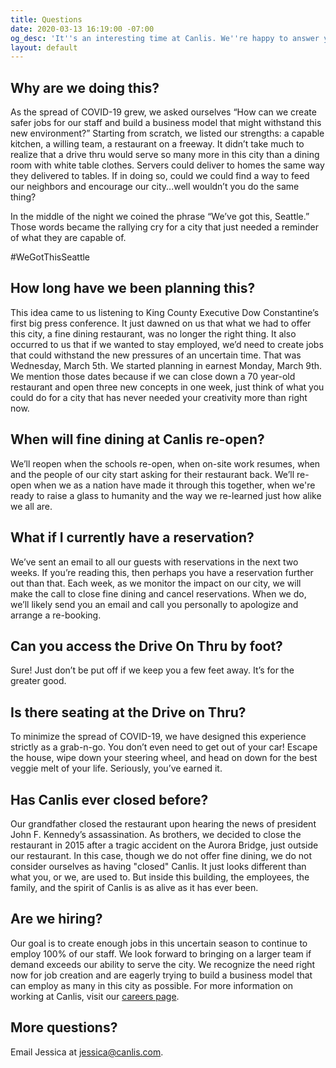 ```yaml
---
title: Questions
date: 2020-03-13 16:19:00 -07:00
og_desc: 'It''s an interesting time at Canlis. We''re happy to answer your questions. '
layout: default
---
```


<h2 class="Display2 mb4">Why are we doing this? </h2>

As the spread of COVID-19 grew, we asked ourselves “How can we create safer jobs for our staff and build a business model that might withstand this new environment?” Starting from scratch, we listed our strengths: a capable kitchen, a willing team, a restaurant on a freeway. It didn’t take much to realize that a drive thru would serve so many more in this city than a dining room with white table clothes. Servers could deliver to homes the same way they delivered to tables. If in doing so, could we could find a way to feed our neighbors and encourage our city...well wouldn’t you do the same thing?

In the middle of the night we coined the phrase “We’ve got this, Seattle.” Those words became the rallying cry for a city that just needed a reminder of what they are capable of.

#WeGotThisSeattle

<h2 class="Display2 mb4">How long have we been planning this?</h2>

This idea came to us listening to King County Executive Dow Constantine’s first big press conference. It just dawned on us that what we had to offer this city, a fine dining restaurant, was no longer the right thing. It also occurred to us that if we wanted to stay employed, we’d need to create jobs that could withstand the new pressures of an uncertain time. That was Wednesday, March 5th. We started planning in earnest Monday, March 9th. We mention those dates because if we can close down a 70 year-old restaurant and open three new concepts in one week, just think of what you could do for a city that has never needed your creativity more than right now.

<h2 class="Display2 mb4">When will fine dining at Canlis re-open?</h2>

We’ll reopen when the schools re-open, when on-site work resumes, when and the people of our city start asking for their restaurant back. We’ll re-open when we as a nation have made it through this together, when we're ready to raise a glass to humanity and the way we re-learned just how alike we all are.

<h2 class="Display2 mb4">What if I currently have a reservation?</h2>

We’ve sent an email to all our guests with reservations in the next two weeks. If you’re reading this, then perhaps you have a reservation further out than that. Each week, as we monitor the impact on our city, we will make the call to close fine dining and cancel reservations. When we do, we’ll likely send you an email and call you personally to apologize and arrange a re-booking.

<h2 class="Display2 mb4">Can you access the Drive On Thru by foot?</h2>

Sure! Just don’t be put off if we keep you a few feet away. It’s for the greater good.

<h2 class="Display2 mb4">Is there seating at the Drive on Thru?</h2>

To minimize the spread of COVID-19, we have designed this experience strictly as a grab-n-go. You don’t even need to get out of your car! Escape the house, wipe down your steering wheel, and head on down for the best veggie melt of your life. Seriously, you’ve earned it.

<h2 class="Display2 mb4">Has Canlis ever closed before? </h2>

Our grandfather closed the restaurant upon hearing the news of president John F. Kennedy’s assassination. As brothers, we decided to close the restaurant in 2015 after a tragic accident on the Aurora Bridge, just outside our restaurant. In this case, though we do not offer fine dining, we do not consider ourselves as having "closed" Canlis. It just looks different than what you, or we, are used to. But inside this building, the employees, the family, and the spirit of Canlis is as alive as it has ever been.

<h2 class="Display2 mb4">Are we hiring?</h2>

Our goal is to create enough jobs in this uncertain season to continue to employ 100% of our staff. We look forward to bringing on a larger team if demand exceeds our ability to serve the city. We recognize the need right now for job creation and are eagerly trying to build a business model that can employ as many in this city as possible. For more information on working at Canlis, visit our [careers page](/careers).

<h2 class="Display2 mb4">More questions?</h2>

Email Jessica at [jessica@canlis.com](mailto:jessica@canlis.com).

